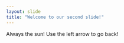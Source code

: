 ```yaml
---
layout: slide
title: "Welcome to our second slide!"
---
```

Always the sun!
Use the left arrow to go back!
